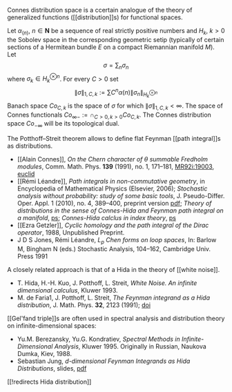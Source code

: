 Connes distribution space is a ccertain analogue of the theory of generalized functions ([[distribution]]s) for functional spaces. 

Let $\alpha_(n)$, $n\in \mathbf{N}$ be a sequence of real strictly positive numbers and $H_k$, $k\gt 0$ the Sobolev space 
in the corresponding geometric setip (typically of certain sections of a Hermitean bundle $E$ on a compact Riemannian manifold $M$). Let 
$$
\sigma = \sum_n \sigma_n
$$
where $\sigma_k \in H^{\otimes n}_k$. For every $C\gt 0$ set
$$
\|\sigma\|_{1,C,k} := \sum C^n \alpha(n) \| \sigma_n \|_{H^{\otimes n}_k}
$$
Banach space $Co_{C,k}$ is the space of $\sigma$ for which $\|\sigma\|_{1,C,k}\lt \infty$. The space of Connes functionals $Co_{\infty -}:= \cap_{C\gt 0, k\gt 0} Co_{C,k}$. The Connes distribution space $Co_{-\infty}$ will be its topological dual. 

The Potthoff&#8211;Streit theorem allows to define
flat Feynman [[path integral]]s as distributions.

* [[Alain Connes]], _On the Chern character of &#952; summable Fredholm modules_, Comm. Math. Phys. __139__ (1991), no. 1, 171&#8211;181, [MR92i:19003](http://www.ams.org/mathscinet-getitem?mr=1116414), [euclid](http://projecteuclid.org/getRecord?id=euclid.cmp/1104203140)
* [[Rémi Léandre]], _Path integrals in non-commutative geometry_, in Encyclopedia of Mathematical Physics (Elsevier, 2006); _Stochastic analysis without probability: study of some basic tools_, J. Pseudo-Differ. Oper. Appl. 1 (2010), no. 4, 389&#8211;400, preprint version [pdf](http://math.u-bourgogne.fr/IMB/prepub/prepub2010/leandre601.pdf); _Theory of distributions in the sense of Connes-Hida and Feynman path integral on a manifold_, [ps](http://www.iecn.u-nancy.fr/Preprint/publis/Textes/2002-44.ps); _Connes-Hida calclus in index theory_, [ps](http://www.iecn.u-nancy.fr/Preprint/publis/Textes/2003-30.ps)
* [[Ezra Getzler]], _Cyclic homology and the path integral of the Dirac operator_, 1988, Unpublished Preprint.
* J D S Jones, R&#233;mi L&#233;andre, _$L_p$ Chen forms on loop spaces_,
In: Barlow M, Bingham N (eds.) Stochastic Analysis, 104&#8211;162, Cambridge Univ. Press 1991

A closely related approach is that of a Hida in the theory of [[white noise]]. 

* T. Hida, H.-H. Kuo, J. Potthoff, L. Streit, _White Noise. An infinite dimensional calculus_, Kluwer 1993.
* M. de Faria1, J. Potthoff, L. Streit, _The Feynman integrand as a Hida distribution_, J. Math. Phys. __32__, 2123 (1991); [doi](http://dx.doi/org/10.1063/1.529184)

[[Gel'fand triple]]s are often used in spectral analysis and distribution theory on infinite-dimensional spaces:

* Yu.M. Berezansky, Yu.G. Kondratiev, _Spectral Methods in Infinite-Dimensional Analysis_, Kluwer 1995. Originally in Russian, Naukova Dumka, Kiev, 1988.
* Sebastian Jung, _d-dimensional Feynman Integrands as Hida Distributions_, slides, [pdf](http://ccm.uma.pt/mme38/files/Sebastian-jung.pdf)

[[!redirects Hida distribution]]